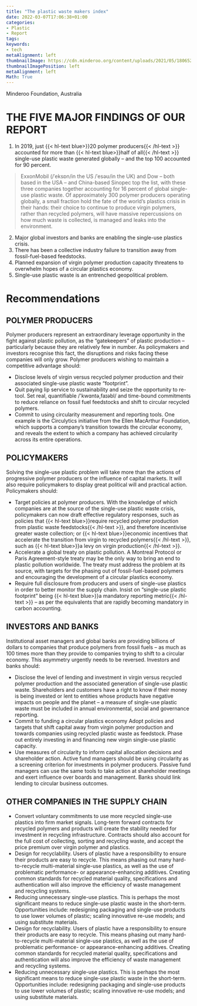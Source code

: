 ```yaml
---
title: "The plastic waste makers index"
date: 2022-03-07T17:06:38+01:00
categories:
- Plastic
- Report
tags:
keywords:
- tech
metaAlignment: left
thumbnailImage: https://cdn.minderoo.org/content/uploads/2021/05/18065252/20210518-pwmi-cover-1600x2262.jpg
thumbnailImagePosition: left
metaAlignment: left
Math: True
---
```

Minderoo Foundation, Australia
<!--more-->

# THE FIVE MAJOR FINDINGS OF OUR REPORT
1. In 2019, just {{< hl-text blue>}}20 polymer producers{{< /hl-text >}} accounted for more than {{< hl-text blue>}}half of all{{< /hl-text >}} single-use plastic waste generated globally – and the top 100 accounted for 90 percent.
> ExxonMobil (/ˈeksɒn/in the US /ˈesəʊ/in the UK) and Dow – both based in the USA – and China-based Sinopec top the list, with these three companies together accounting for 16 percent of global single-use plastic waste. Of approximately 300 polymer producers operating globally, a small fraction hold the fate of the world’s plastics crisis in their hands: their choice to continue to produce virgin polymers, rather than recycled polymers, will have massive repercussions on how much waste is collected, is managed and leaks into the environment.

2. Major global investors and banks are enabling the single-use plastics crisis.
3. There has been a collective industry failure to transition away from fossil-fuel-based feedstocks.
4. Planned expansion of virgin polymer production capacity threatens to overwhelm hopes of a circular plastics economy.
5. Single-use plastic waste is an entrenched geopolitical problem.
# Recommendations
## POLYMER PRODUCERS
Polymer producers represent an extraordinary leverage opportunity in the fight against plastic pollution, as the “gatekeepers” of plastic production – particularly because they are relatively few in number. As policymakers and investors recognise this fact, the disruptions and risks facing these companies will only grow. Polymer producers wishing to maintain a competitive advantage should:
* Disclose levels of virgin versus recycled polymer production and their associated single-use plastic waste “footprint”.
* Quit paying lip service to sustainability and seize the opportunity to re-tool.
Set real, quantifiable /'kwɑntə,faɪəbl/ and time-bound commitments to reduce reliance on fossil fuel feedstocks and shift to circular recycled polymers.
* Commit to using circularity measurement and reporting tools.
One example is the Circulytics initiative from the Ellen MacArthur Foundation, which supports a company’s transition towards the circular economy, and reveals the extent to which a company has achieved circularity across its entire operations.
## POLICYMAKERS
Solving the single-use plastic problem will take more than the actions of progressive polymer producers or the influence of capital markets. It will also require policymakers to display great political will and practical action. Policymakers should:
* Target policies at polymer producers.
With the knowledge of which companies are at the source of the single-use plastic waste crisis, policymakers can now draft effective regulatory responses, such as policies that {{< hl-text blue>}}require recycled polymer production from plastic waste feedstocks{{< /hl-text >}}, and therefore incentivise greater waste collection; or {{< hl-text blue>}}economic incentives that accelerate the transition from virgin to recycled polymers{{< /hl-text >}}, such as {{< hl-text blue>}}a levy on virgin production{{< /hl-text >}}.
* Accelerate a global treaty on plastic pollution.
A Montreal Protocol or Paris Agreement-style treaty may be the only way to bring an end to plastic pollution worldwide. The treaty must address the problem at its source, with targets for the phasing out of fossil-fuel-based polymers and encouraging the development of a circular plastics economy.
* Require full disclosure from producers and users of single-use plastics in order to better monitor the supply chain.
Insist on “single-use plastic footprint” being {{< hl-text blue>}}a mandatory reporting metric{{< /hl-text >}} – as per the equivalents that are rapidly becoming mandatory in carbon accounting.
## INVESTORS AND BANKS
Institutional asset managers and global banks are providing billions of dollars to companies that produce polymers from fossil fuels – as much as 100 times more than they provide to companies trying to shift to a circular economy. This asymmetry urgently needs to be reversed. Investors and banks should:
* Disclose the level of lending and investment in virgin versus recycled polymer production and the associated generation of single-use plastic waste.
Shareholders and customers have a right to know if their money is being invested or lent to entities whose products have negative impacts on people and the planet – a measure of single-use plastic waste must be included in annual environmental, social and governance reporting.
* Commit to funding a circular plastics economy
Adopt policies and targets that shift capital away from virgin polymer production and towards companies using recycled plastic waste as feedstock. Phase out entirely investing in and financing new virgin single-use plastic capacity.
* Use measures of circularity to inform capital allocation decisions and shareholder action.
Active fund managers should be using circularity as a screening criterion for investments in polymer producers. Passive fund managers can use the same tools to take action at shareholder meetings and exert influence over boards and management. Banks should link lending to circular business outcomes.
## OTHER COMPANIES IN THE SUPPLY CHAIN
* Convert voluntary commitments to use more recycled single-use plastics into firm market signals.
Long-term forward contracts for recycled polymers and products will create the stability needed for investment in recycling infrastructure. Contracts should also account for the full cost of collecting, sorting and recycling waste, and accept the price premium over virgin polymer and plastics.
* Design for recyclability.
Users of plastic have a responsibility to ensure their products are easy to recycle. This means phasing out many hard-to-recycle multi-material single-use plastics, as well as the use of problematic performance- or appearance-enhancing additives. Creating common standards for recycled material quality, specifications and authentication will also improve the efficiency of waste management and recycling systems.
* Reducing unnecessary single-use plastics.
This is perhaps the most significant means to reduce single-use plastic waste in the short-term. Opportunities include: redesigning packaging and single-use products to use lower volumes of plastic; scaling innovative re-use models; and using substitute materials.
* Design for recyclability.
Users of plastic have a responsibility to ensure their products are easy to recycle. This means phasing out many hard-to-recycle multi-material single-use plastics, as well as the use of problematic performance- or appearance-enhancing additives. Creating common standards for recycled material quality, specifications and authentication will also improve the efficiency of waste management and recycling systems.
* Reducing unnecessary single-use plastics.
This is perhaps the most significant means to reduce single-use plastic waste in the short-term. Opportunities include: redesigning packaging and single-use products to use lower volumes of plastic; scaling innovative re-use models; and using substitute materials.
